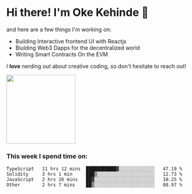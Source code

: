 # Hi there! I'm Oke Kehinde :cowboy_hat_face:

and here are a few things I'm working on:

- Building Interactive frontend UI with Reactjs
- Biulding Web3 Dapps for the decentralized world
- Writing Smart Contracts On the EVM

I **love** nerding out about creative coding, so don't hesitate to reach out!


<img height="180em" src="https://github-readme-stats.vercel.app/api?username=okeken&show_icons=true&hide_border=true&&count_private=true&include_all_commits=true" />

### This week I spend time on:

<!--START_SECTION:waka-->

```text
TypeScript   11 hrs 12 mins  ███████████▓░░░░░░░░░░░░░   47.19 %
Solidity     3 hrs 1 min     ███▒░░░░░░░░░░░░░░░░░░░░░   12.73 %
JavaScript   2 hrs 26 mins   ██▓░░░░░░░░░░░░░░░░░░░░░░   10.25 %
Other        2 hrs 7 mins    ██▒░░░░░░░░░░░░░░░░░░░░░░   08.97 %
```

<!--END_SECTION:waka-->
